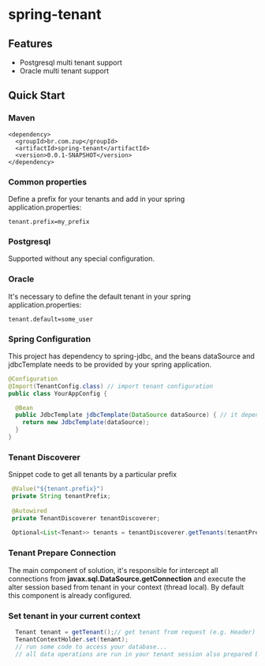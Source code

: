 # spring-tenant

## Features

* Postgresql multi tenant support
* Oracle multi tenant support

## <a name="quick-start">Quick Start</a>

### Maven

```
<dependency>
  <groupId>br.com.zup</groupId>
  <artifactId>spring-tenant</artifactId>
  <version>0.0.1-SNAPSHOT</version>
</dependency>
```

### Common properties

Define a prefix for your tenants and add in your spring application.properties:
```
tenant.prefix=my_prefix
```

### Postgresql

Supported without any special configuration.

### Oracle

It's necessary to define the default tenant in your spring application.properties:
```
tenant.default=some_user
```

### Spring Configuration

This project has dependency to spring-jdbc, and the beans dataSource and jdbcTemplate needs to be provided by your spring application.

```Java
@Configuration
@Import(TenantConfig.class) // import tenant configuration
public class YourAppConfig {

  @Bean
  public JdbcTemplate jdbcTemplate(DataSource dataSource) { // it depends on a dataSource
    return new JdbcTemplate(dataSource);
  }
}
```

### Tenant Discoverer

Snippet code to get all tenants by a particular prefix

```Java
 @Value("${tenant.prefix}")
 private String tenantPrefix;
 
 @Autowired
 private TenantDiscoverer tenantDiscoverer;
    
 Optional<List<Tenant>> tenants = tenantDiscoverer.getTenants(tenantPrefix);
```

### Tenant Prepare Connection

The main component of solution, it's responsible for intercept all connections from __javax.sql.DataSource.getConnection__ and execute the alter session based from tenant in your context (thread local).
By default this component is already configured.

### Set tenant in your current context
```Java
  Tenant tenant = getTenant();// get tenant from request (e.g. Header) or database (e.g. TenantDiscoverer)
  TenantContextHolder.set(tenant);
  // run some code to access your database...
  // all data operations are run in your tenant session also prepared by component __TenantConnectionPrepareAspect__.
```

